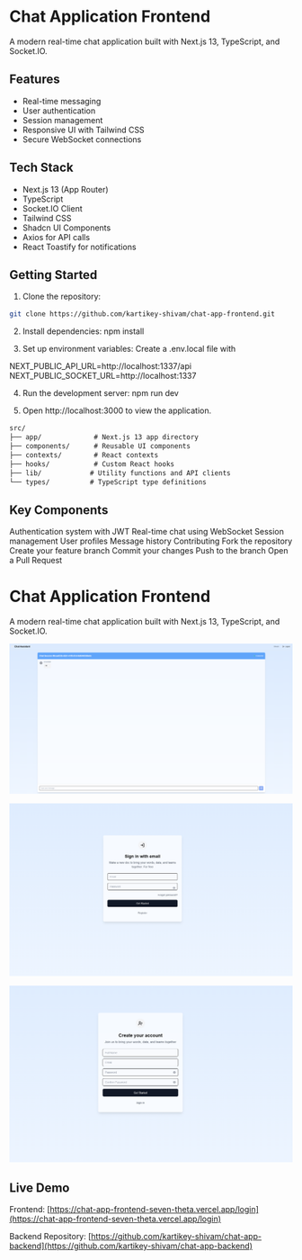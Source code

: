 # Chat Application Frontend

A modern real-time chat application built with Next.js 13, TypeScript, and Socket.IO.

## Features

- Real-time messaging
- User authentication
- Session management
- Responsive UI with Tailwind CSS
- Secure WebSocket connections

## Tech Stack

- Next.js 13 (App Router)
- TypeScript
- Socket.IO Client
- Tailwind CSS
- Shadcn UI Components
- Axios for API calls
- React Toastify for notifications

## Getting Started

1. Clone the repository:
```bash
git clone https://github.com/kartikey-shivam/chat-app-frontend.git
```

2. Install dependencies:
npm install

3. Set up environment variables: Create a .env.local file with

NEXT_PUBLIC_API_URL=http://localhost:1337/api
NEXT_PUBLIC_SOCKET_URL=http://localhost:1337

4. Run the development server:
npm run dev

5. Open http://localhost:3000 to view the application.

```
src/
├── app/             # Next.js 13 app directory
├── components/      # Reusable UI components
├── contexts/        # React contexts
├── hooks/           # Custom React hooks
├── lib/            # Utility functions and API clients
└── types/          # TypeScript type definitions

```

## Key Components
Authentication system with JWT
Real-time chat using WebSocket
Session management
User profiles
Message history
Contributing
Fork the repository
Create your feature branch
Commit your changes
Push to the branch
Open a Pull Request

# Chat Application Frontend

A modern real-time chat application built with Next.js 13, TypeScript, and Socket.IO.

![Chat App Demo](public/chat.png)

![Login](public/login.png)

![Register](public/register.png)
## Live Demo
Frontend: [https://chat-app-frontend-seven-theta.vercel.app/login](https://chat-app-frontend-seven-theta.vercel.app/login)

Backend Repository: [https://github.com/kartikey-shivam/chat-app-backend](https://github.com/kartikey-shivam/chat-app-backend)



